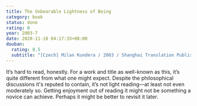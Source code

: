 ```yaml
---
title: The Unbearable Lightness of Being
category: book
status: done
rating: 0
year: 2003-7
date: 2020-11-18 04:17:33+08:00
douban:
  rating: 8.5
  subtitle: "[Czech] Milan Kundera / 2003 / Shanghai Translation Publishing House"
---
```


It’s hard to read, honestly. For a work and title as well-known as this, it’s quite different from what one might expect. Despite the philosophical discussions it's reputed to contain, it’s not light reading—at least not even moderately so. Getting enjoyment out of reading it might not be something a novice can achieve. Perhaps it might be better to revisit it later.
